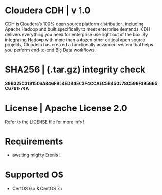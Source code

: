 # Cloudera CDH | v 1.0
CDH is Cloudera's 100% open source platform distribution, including Apache Hadoop and built specifically to meet enterprise demands. CDH delivers everything you need for enterprise use right out of the box. By integrating Hadoop with more than a dozen other critical open source projects, Cloudera has created a functionally advanced system that helps you perform end-to-end Big Data workflows.

# SHA256 | (.tar.gz) integrity check
**39B325C3191506A846FB54EDB4EC3F4CCAEC5B450278C596F395665C6781F74A**

# License | Apache License 2.0
Refer to the [LICENSE](https://github.com/krakky/cloudera_cdh/blob/master/LICENSE) file for more info !

# Requirements
- awaiting mighty Erenis !

# Supported OS
- CentOS 6.x & CentOS 7.x
